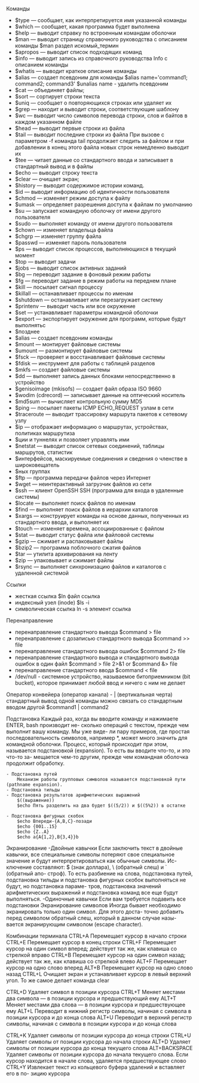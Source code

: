 <!-- УИЛЬЯМ ШОТТС -КОМАНДНАЯ СТРОКА LINUX -->

Команды

- $type — сообщает, как интерпретируется имя указанной команды
- $which — сообщает, какая программа будет выполнена
- $help — выводит справку по встроенным командам оболочки
- $man — выводит страницу справочного руководства с описанием команды
    $man раздел искомый_термин
- $apropos — выводит список подходящих команд
- $info — выводит запись из справочного руководства Info с описанием команды
- $whatis — выводит краткое описание команды
- $alias — создает псевдоним для команды
    $alias name='command1; command2; command3'
    $unalias name - удалить псевдоним
- $cat — объединяет файлы;
- $sort — сортирует строки текста
- $uniq — сообщает о повторяющихся строках или удаляет их
- $grep — находит и выводит строки, соответствующие шаблону
- $wc — выводит число символов перевода строки, слов и байтов в каждом указанном файле
- $head — выводит первые строки из файла
- $tail — выводит последние строки из файла
    При вызове с параметром -f команда tail продолжает следить за файлом и при добавлении в конец этого файла новых строк немедленно выводит их
- $tee — читает данные со стандартного ввода и записывает в стандартный вывод и в файлы
- $echo — выводит строку текста
- $clear — очищает экран;
- $history — выводит содержимое истории команд.
- $id — выводит информацию об идентичности пользователя
- $chmod — изменяет режим доступа к файлу
- $umask — определяет разрешения доступа к файлам по умолчанию
- $su — запускает командную оболочку от имени другого пользователя
- $sudo — выполняет команду от имени другого пользователя
- $chown — изменяет владельца файла
- $chgrp — изменяет группу файла
- $passwd — изменяет пароль пользователя
- $ps — выводит список процессов, выполняющихся в текущий момент
- $top — выводит задачи
- $jobs — выводит список активных заданий
- $bg — переводит задание в фоновый режим работы
- $fg — переводит задание в режим работы на переднем плане
- $kill — посылает сигнал процессу
- $killall — останавливает процессы по именам
- $shutdown — останавливает или перезагружает систему
- $printenv — выводит часть или все окружение
- $set — устанавливает параметры командной оболочки
- $export — экспортирует окружение для программ, которые будут выполнятьс
- $позднее
- $alias — создает псевдоним команды
- $mount — монтирует файловые системы
- $umount — размонтирует файловые системы
- $fsck — проверяет и восстанавливает файловые системы
- $fdisk — инструмент для работы с таблицей разделов
- $mkfs — создает файловые системы
- $dd — выполняет запись данных блоками непосредственно в устройство
- $genisoimage (mkisofs) — создает файл образа ISO 9660
- $wodim (cdrecord) — записывает данные на оптический носитель
- $md5sum — вычисляет контрольную сумму MD5
- $ping — посылает пакеты ICMP ECHO_REQUEST узлам в сети
- $traceroute — выводит трассировку маршрута пакетов к сетевому узлу
- $ip — отображает информацию о маршрутах, устройствах, политиках маршрутиза
- $ции и туннелях и позволяет управлять ими
- $netstat — выводит список сетевых соединений, таблицы маршрутов, статистик
- $интерфейсов, маскируемые соединения и сведения о членстве в широковещатель
- $ных группах
- $ftp — программа передачи файлов через Интернет
- $wget — неинтерактивный загрузчик файлов из сети
- $ssh — клиент OpenSSH SSH (программа для входа в удаленные системы)
- $locate — выполняет поиск файлов по именам
- $find — выполняет поиск файлов в иерархии каталогов
- $xargs — конструирует команды на основе данных, полученных из стандартного ввода, и выполняет их
- $touch — изменяет времена, ассоциированные с файлом
- $stat — выводит статус файла или файловой системы
- $gzip — сжимает и распаковывает файлы
- $bzip2 — программа поблочного сжатия файлов
- $tar — утилита архивирования на ленту
- $zip — упаковывает и сжимает файлы
- $rsync — выполняет синхронизацию файлов и каталогов с удаленной системой


Ссылки
- жесткая ссылка
    $ln файл ссылка
- индексный узел (inode)
    $ls -i
- символическая ссылка
ln -s элемент ссылка

Перенаправление
- перенаправление стандартного вывода
    $command > file
- перенаправление с дозаписью стандартного вывода
    $command >> file
- перенаправление стандартного вывода ошибок
    $command 2> file
- перенаправление стандартного вывода и стандартного вывода ошибок в один файл
    $command > file 2>&1
    or
    $command &> file
- перенаправление стандартного ввода
    $command < file
- /dev/null -  системное устройство, называемое битоприемником (bit bucket), которое принимает любой ввод и ничего с ним не делает

Оператор конвейера (оператор канала) - | (вертикальная черта) стандартный вывод одной команды можно связать со стандартным вводом другой
    $command1 | command2

Подстановка
    Каждый раз, когда вы вводите команду и нажимаете ENTER, bash производит не-
    сколько операций с текстом, прежде чем выполнит вашу команду. Мы уже виде-
    ли пару примеров, где простая последовательность символов, например *, может
    много значить для командной оболочки. Процесс, который происходит при этом,
    называется подстановкой (expansion). То есть вы вводите что-то, и это что-то за-
    мещается чем-то другим, прежде чем командная оболочка продолжит обработку.

    - Подстановка путей
        Механизм работы групповых символов называется подстановкой пути (pathname expansion). 
    - Подстановка тильды
    - Подстановка результатов арифметических выражений
        $((выражение))
        $echo Пять разделить на два будет $((5/2)) и $((5%2)) в остатке
        
    - Подстановка фигурных скобок
        $echo Впереди-{A,B,C}-позади
        $echo {001..15}
        $echo {Z..A}
        $echo a{A{1,2},B{3,4}}b

Экранирование
-Двойные кавычки
    Если заключить текст в двойные кавычки, все специальные символы потеряют свое
    специальное значение и будут интерпретироваться как обычные символы. Ис-
    ключение составляют: $ (знак доллара), \ (обратный слеш) и ` (обратный апо-
    строф). То есть разбиение на слова, подстановка путей, подстановка тильды
    и подстановка фигурных скобок выполняться не будут, но подстановка параме-
    тров, подстановка значений арифметических выражений и подстановка команд
    все еще будут выполняться. 
-Одиночные кавычки
    Если вам требуется подавить все подстановки
Экранирование символов
    Иногда бывает необходимо экранировать только один символ. Для этого доста-
    точно добавить перед символом обратный слеш, который в данном случае назы-
    вается экранирующим символом (escape character). 

Комбинации терминала
CTRL+A
 Перемещает курсор в начало строки
CTRL+E
 Перемещает курсор в конец строки
CTRL+F
 Перемещает курсор на один символ вперед; действует так же, как клавиша
со стрелкой вправо
CTRL+B
 Перемещает курсор на один символ назад; действует так же, как клавиша
со стрелкой влево
ALT+F
 Перемещает курсор на одно слово вперед
ALT+B
 Перемещает курсор на одно слово назад
CTRL+L
 Очищает экран и устанавливает курсор в левый верхний угол. То же самое делает команда clear

CTRL+D
 Удаляет символ в позиции курсора
CTRL+T
 Меняет местами два символа — в позиции курсора и предшествующий ему
ALT+T
 Меняет местами два слова — в позиции курсора и предшествующее ему
ALT+L
 Переводит в нижний регистр символы, начиная с символа в позиции курсора
и до конца слова
ALT+U
 Переводит в верхний регистр символы, начиная с символа в позиции курсора и до конца слова

CTRL+K
 Удаляет символы от позиции курсора до конца строки
CTRL+U
 Удаляет символы от позиции курсора до начала строки
ALT+D
 Удаляет символы от позиции курсора до конца текущего слова
ALT+BACKSPACE
 Удаляет символы от позиции курсора до начала текущего слова. Если
курсор находится в начале слова, удаляется предшествующее слово
CTRL+Y
 Извлекает текст из кольцевого буфера удалений и вставляет его в по-
зицию курсора